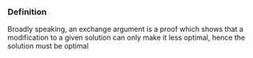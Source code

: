 ### Definition
Broadly speaking, an exchange argument is a proof which shows that a modification to a given solution can only make it less optimal, hence the solution must be optimal
